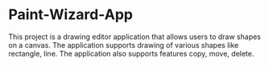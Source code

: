 # Paint-Wizard-App
This project is a drawing editor application that allows users to draw shapes on a canvas. The application supports drawing of various shapes like rectangle, line. The application also supports features copy, move, delete.
